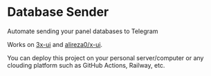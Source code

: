 # Database Sender

Automate sending your panel databases to Telegram

Works on [3x-ui](https://github.com/MHSanaei/3x-ui) and [alireza0/x-ui](https://github.com/alireza0/x-ui).

You can deploy this project on your personal server/computer or any clouding platform such as GitHub Actions, Railway, etc.
